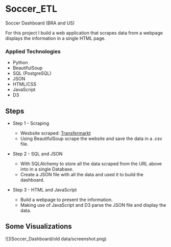 # Soccer_ETL
Soccer Dashboard (BRA and US)

For this project I build a web application that scrapes data from a webpage  displays the information in a single HTML page.


### Applied Technologies
* Python
* BeautifulSoup
* SQL (PostgreSQL)
* JSON
* HTML/CSS
* JavaScript
* D3

## Steps
* Step 1 - Scraping
   - Wesbsite scraped: [Transfermarkt](https://www.transfermarkt.us/)<br>
   - Using BeautifulSoup scrape the website and save the data in a .csv file.
 
* Step 2 - SQL and JSON
  - With SQLAlchemy to store all the data scraped from the URL above into in a single Database.
  - Create a JSON file with all the data and used it to build the dashboard. 

* Step 3 - HTML and JavaScript
  - Build a webpage to present the information.
  - Making use of JavaScript and D3 parse the JSON file and display the data. 
  
## Some Visualizations

![](Soccer_Dashboard/old data/screenshot.png)
